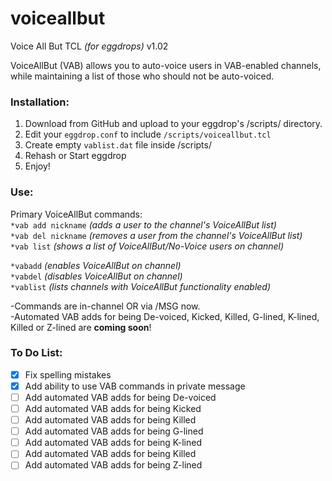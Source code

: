 # voiceallbut
Voice All But TCL _(for eggdrops)_
v1.02    

VoiceAllBut (VAB) allows you to auto-voice users in VAB-enabled channels, while maintaining a list of those who should not be auto-voiced.    

### Installation:
 1. Download from GitHub and upload to your eggdrop's /scripts/ directory.  
 2. Edit your `eggdrop.conf` to include `/scripts/voiceallbut.tcl` 
 3. Create empty `vablist.dat` file inside /scripts/  
 4. Rehash or Start eggdrop  
 5. Enjoy!    
 
### Use:  
 Primary VoiceAllBut commands:  
 ``*vab add nickname`` _(adds a user to the channel's VoiceAllBut list)_  
 ``*vab del nickname`` _(removes a user from the channel's VoiceAllBut list)_  
 ``*vab list`` _(shows a list of VoiceAllBut/No-Voice users on channel)_    
 
 ``*vabadd`` _(enables VoiceAllBut on channel)_  
 ``*vabdel`` _(disables VoiceAllBut on channel)_  
 ``*vablist`` _(lists channels with VoiceAllBut functionality enabled)_

-Commands are in-channel OR via /MSG now.  
-Automated VAB adds for being De-voiced, Kicked, Killed, G-lined, K-lined, Killed or Z-lined 
are **coming soon**!

### To Do List:
- [x] Fix spelling mistakes
- [x] Add ability to use VAB commands in private message
- [ ] Add automated VAB adds for being De-voiced
- [ ] Add automated VAB adds for being Kicked
- [ ] Add automated VAB adds for being Killed
- [ ] Add automated VAB adds for being G-lined 
- [ ] Add automated VAB adds for being K-lined 
- [ ] Add automated VAB adds for being Killed 
- [ ] Add automated VAB adds for being Z-lined
